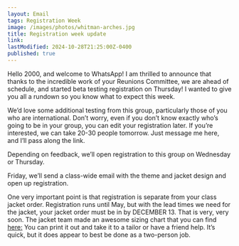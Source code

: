 ```yaml
---
layout: Email
tags: Registration Week
image: /images/photos/whitman-arches.jpg
title: Registration week update
link: 
lastModified: 2024-10-28T21:25:00Z-0400
published: true
---
```

Hello 2000, and welcome to WhatsApp! I am thrilled to announce that thanks to the incredible work of your Reunions Committee, we are ahead of schedule, and started beta testing registration on Thursday! I wanted to give you all a rundown so you know what to expect this week.

We’d love some additional testing from this group, particularly those of you who are international. Don’t worry, even if you don’t know exactly who’s going to be in your group, you can edit your registration later. If you’re interested, we can take 20-30 people tomorrow. Just message me here, and I’ll pass along the link.

Depending on feedback, we’ll open registration to this group on Wednesday or Thursday.

Friday, we’ll send a class-wide email with the theme and jacket design and open up registration.

One very important point is that registration is separate from your class jacket order. Registration runs until May, but with the lead times we need for the jacket, your jacket order must be in by DECEMBER 13. That is very, very soon. The jacket team made an awesome sizing chart that you can find [here:](https://reunions.princeton2000.org/images/jacket/P2000_25th_Jacket_Sizing_Chart.pdf) You can print it out and take it to a tailor or have a friend help. It’s quick, but it does appear to best be done as a two-person job.
